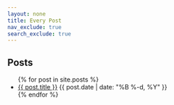 ```yaml
---
layout: none
title: Every Post
nav_exclude: true
search_exclude: true
---
```


<div id="full">
<h2>Posts</h2>
<ul class="posts">
    {% for post in site.posts %}
        <li class="posts">
            <a href="{{ post.url }}">{{ post.title }}</a>
            <time class="publish-date" datetime="{{ post.date | date: '%F' }}">
                {{ post.date | date: "%B %-d, %Y" }}
            </time>
        </li>
    {% endfor %}
</ul>
</div>

